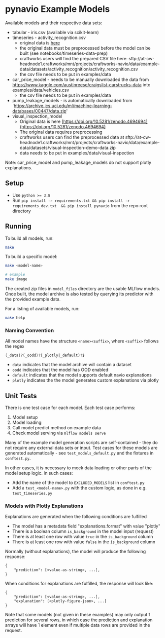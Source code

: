 # pynavio Example Models

Available models and their respective data sets:

- tabular - iris.csv (available via scikit-learn)
- timeseries - activity_recognition.csv
    - original data is [here](http://archive.ics.uci.edu/ml/datasets/smartphone-based+recognition+of+human+activities+and+postural+transitions)
    - the original data must be preprocessed before the model can be built (see notebooks/timeseries-data-prep)
    - craftworks users will find the prepared CSV file here: sftp://at-cw-headnode1.craftworks/mnt/projects/craftworks-navio/data/example-data/datasets/activity_recognition/activity_recognition.csv
    - the csv file needs to be put in examples/data
- car_price_model - needs to be manually downloaded the data from https://www.kaggle.com/austinreese/craigslist-carstrucks-data into examples/data/vehicles.csv
  - the csv file needs to be put in examples/data
- pump_leakage_models - is automatically downloaded from 'https://archive.ics.uci.edu/ml/machine-learning-databases/00447/data.zip'
- visual_inspection_model
    - Original data is here [https://doi.org/10.5281/zenodo.4694694](https://doi.org/10.5281/zenodo.4694694)
    - The original data requires preprocessing
    - craftworks users can find the preprocessed data at sftp://at-cw-headnode1.craftworks/mnt/projects/craftworks-navio/data/example-data/datasets/visual-inspection-demo-data.zip
    - data needs to be put in examples/data/visual-inspection

Note: car_price_model and pump_leakage_models do not support plotly explanations.

## Setup

- Use `python >= 3.8`
- Run `pip install -r requirements.txt && pip install -r requirements_dev.txt  && pip install pynavio` from the repo root directory

## Running

To build all models, run:

```sh
make
```

To build a specific model:

```sh
make <model-name>

# example
make image
```

The created zip files in `model_files` directory are the usable MLflow models. Once built, the model archive
is also tested by querying its predictor with the provided example data.

For a listing of available models, run:

```sh
make help
```

### Naming Convention

All model names have the structure `<name><suffix>`, where `<suffix>` follows the regex

```
(_data)?(_oodd)?(_plotly|_default)?$
```

- `data` indicates that the model archive will contain a dataset
- `oodd` indicates that the model has OOD enabled
- `default` indicates that the model supports default navio explanations
- `plotly` indicates the the model generates custom explanations via plotly

## Unit Tests

There is one test case for each model. Each test case performs:

1. Model setup
2. Model loading
3. Call model predict method on example data
4. Check model serving via `mlflow models serve`

Many of the example model generation scripts are self-contained - they do not require any external data sets or input.
Test cases for these models are generated automatically - see `test_models_default.py` and the fixtures in `conftest.py`.

In other cases, it is necessary to mock data loading or other parts of the model setup logic. In such cases:

- Add the name of the model to `EXCLUDED_MODELS` list in `conftest.py`
- Add a `test_<model-name>.py` with the custom logic, as done in e.g. `test_timeseries.py`

### Models with Plotly Explanations

Explanations are generated when the following conditions are fulfilled

- The model has a metadata field "explanations.format" with value "plotly"
- There is a boolean column `is_background` in the model input (request)
- There is at least one row with value `true` in the `is_background` column
- There is at least one row with value `false` in the `is_background` column

Normally (without explanations), the model will produce the following response:

```
{
    "prediction": [<value-as-string>, ...],
}
```

When conditions for explanations are fulfilled, the response will look like:

```
{
    "prediction": [<value-as-string>, ...],
    "explanation": [<plotly-figure-json>, ...]
}
```

Note that some models (not given in these examples) may only output 1 prediction
for several rows, in which case the prediction and explanation arrays will have
1 element even if multiple data rows are provided in the request.
